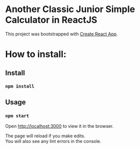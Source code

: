 # Another Classic Junior Simple Calculator in ReactJS

This project was bootstrapped with [Create React App](https://github.com/facebook/create-react-app).

# How to install:

## Install

### `npm install`

## Usage

### `npm start`

Open [http://localhost:3000](http://localhost:3000) to view it in the browser.

The page will reload if you make edits.<br>
You will also see any lint errors in the console.
